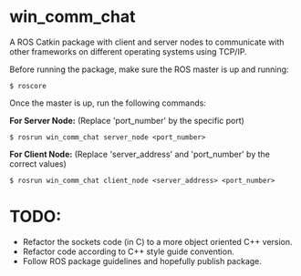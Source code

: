 win_comm_chat
=============

A ROS Catkin package with client and server nodes to communicate with other frameworks on different operating systems using TCP/IP.

Before running the package, make sure the ROS master is up and running:
```
$ roscore
```

Once the master is up, run the following commands:

**For Server Node:**
(Replace 'port_number' by the specific port)
```
$ rosrun win_comm_chat server_node <port_number>
```

**For Client Node:**
(Replace 'server_address' and 'port_number' by the correct values)
```
$ rosrun win_comm_chat client_node <server_address> <port_number>
```

TODO:
=====
- Refactor the sockets code (in C) to a more object oriented C++ version.
- Refactor code according to C++ style guide convention.
- Follow ROS package guidelines and hopefully publish package.